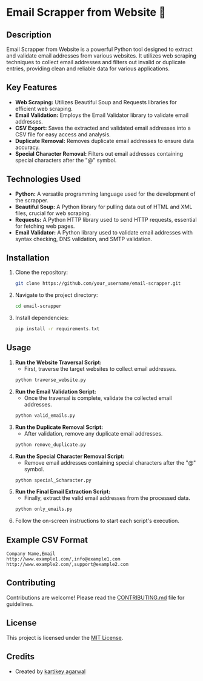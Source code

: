 
# Email Scrapper from Website 📧

## Description
Email Scrapper from Website is a powerful Python tool designed to extract and validate email addresses from various websites. It utilizes web scraping techniques to collect email addresses and filters out invalid or duplicate entries, providing clean and reliable data for various applications.

## Key Features
- **Web Scraping:** Utilizes Beautiful Soup and Requests libraries for efficient web scraping.
- **Email Validation:** Employs the Email Validator library to validate email addresses.
- **CSV Export:** Saves the extracted and validated email addresses into a CSV file for easy access and analysis.
- **Duplicate Removal:** Removes duplicate email addresses to ensure data accuracy.
- **Special Character Removal:** Filters out email addresses containing special characters after the "@" symbol.

## Technologies Used
- **Python:** A versatile programming language used for the development of the scrapper.
- **Beautiful Soup:** A Python library for pulling data out of HTML and XML files, crucial for web scraping.
- **Requests:** A Python HTTP library used to send HTTP requests, essential for fetching web pages.
- **Email Validator:** A Python library used to validate email addresses with syntax checking, DNS validation, and SMTP validation.

## Installation
1. Clone the repository:
   ```bash
   git clone https://github.com/your_username/email-scrapper.git
   ```
2. Navigate to the project directory:
   ```bash
   cd email-scrapper
   ```
3. Install dependencies:
   ```bash
   pip install -r requirements.txt
   ```

## Usage
1. **Run the Website Traversal Script:**
   - First, traverse the target websites to collect email addresses.
   ```bash
   python traverse_website.py
   ```
2. **Run the Email Validation Script:**
   - Once the traversal is complete, validate the collected email addresses.
   ```bash
   python valid_emails.py
   ```
3. **Run the Duplicate Removal Script:**
   - After validation, remove any duplicate email addresses.
   ```bash
   python remove_duplicate.py
   ```
4. **Run the Special Character Removal Script:**
   - Remove email addresses containing special characters after the "@" symbol.
   ```bash
   python special_Scharacter.py
   ```
5. **Run the Final Email Extraction Script:**
   - Finally, extract the valid email addresses from the processed data.
   ```bash
   python only_emails.py
   ```
6. Follow the on-screen instructions to start each script's execution.

## Example CSV Format
```csv
Company Name,Email
http://www.example1.com/,info@example1.com
http://www.example2.com/,support@example2.com
```

## Contributing
Contributions are welcome! Please read the [CONTRIBUTING.md](CONTRIBUTING.md) file for guidelines.

## License
This project is licensed under the [MIT License](LICENSE).

## Credits
- Created by [kartikey agarwal](https://github.com/kartikey05)

